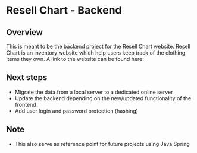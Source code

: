 # Resell Chart - Backend

## Overview

This is meant to be the backend project for the Resell Chart website.
Resell Chart is an inventory website which help users keep track of the clothing items they own.
A link to the website can be found here:

## Next steps

- Migrate the data from a local server to a dedicated online server
- Update the backend depending on the new/updated functionality of the frontend
- Add user login and password protection (hashing)

## Note

- This also serve as reference point for future projects using Java Spring
